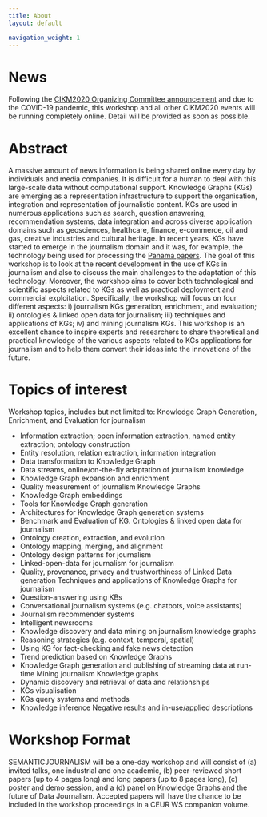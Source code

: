 ```yaml
---
title: About
layout: default

navigation_weight: 1
---
```


# News

Following the [CIKM2020 Organizing Committee announcement](https://cikm2020.org/) and due to the COVID-19 pandemic, this workshop and all other CIKM2020 events will be running completely online. Detail will be provided as soon as possible.

# Abstract

A massive amount of news information is being shared online every day by individuals and media companies. It is difficult for a human to deal with this large-scale data without computational support. Knowledge Graphs (KGs) are emerging as a representation infrastructure to support the organisation, integration and representation of journalistic content. KGs are used in numerous applications such as search, question answering, recommendation systems, data integration and across diverse application domains such as geosciences, healthcare, finance, e-commerce, oil and gas, creative industries and cultural heritage. In recent years, KGs have started to emerge in the journalism domain and it was, for example, the technology being used for processing the [Panama papers](https://www.youtube.com/watch?v=tAlu3ud2k_A). The goal of this workshop is to look at the recent development in the use of KGs in journalism and also to discuss the main challenges to the adaptation of this technology. Moreover, the workshop aims to cover both technological and scientific aspects related to KGs as well as practical deployment and commercial exploitation. Specifically, the workshop will focus on four different aspects: i) journalism KGs generation, enrichment, and evaluation; ii) ontologies & linked open data for journalism; iii) techniques and applications of KGs; iv) and mining journalism KGs. This workshop is an excellent chance to inspire experts and researchers to share theoretical and practical knowledge of the various aspects related to KGs applications for journalism and to help them convert their ideas into the innovations of the future.

# Topics of interest

Workshop topics, includes but not limited to:
Knowledge Graph Generation, Enrichment, and Evaluation for journalism
- Information extraction; open information extraction, named entity extraction; ontology construction
- Entity resolution, relation extraction, information integration
- Data transformation to Knowledge Graph
- Data streams, online/on-the-fly adaptation of journalism knowledge
- Knowledge Graph expansion and enrichment
- Quality measurement of journalism Knowledge Graphs
- Knowledge Graph embeddings
- Tools for Knowledge Graph generation
- Architectures for Knowledge Graph generation systems
- Benchmark and Evaluation of KG.
Ontologies & linked open data for journalism
- Ontology creation, extraction, and evolution
- Ontology mapping, merging, and alignment
- Ontology design patterns for journalism
- Linked-open-data for journalism for journalism
- Quality, provenance, privacy and trustworthiness of Linked Data generation
Techniques and applications of Knowledge Graphs for journalism
- Question-answering using KBs
- Conversational journalism systems (e.g. chatbots, voice assistants)
- Journalism recommender systems
- Intelligent newsrooms
- Knowledge discovery and data mining on journalism knowledge graphs
- Reasoning strategies (e.g. context, temporal, spatial)
- Using KG for fact-checking and fake news detection
- Trend prediction based on Knowledge Graphs
- Knowledge Graph generation and publishing of streaming data at run-time
Mining journalism Knowledge graphs
- Dynamic discovery and retrieval of data and relationships
- KGs visualisation
- KGs query systems and methods
- Knowledge inference
Negative results and in-use/applied descriptions


# Workshop Format

SEMANTICJOURNALISM will be a one-day workshop and will consist of (a) invited talks, one industrial and one academic, (b) peer-reviewed short papers (up to 4 pages long) and long papers (up to 8 pages long), (c) poster and demo session, and a (d) panel on Knowledge Graphs and the future of Data Journalism. Accepted papers will have the chance to be included in the workshop proceedings in a CEUR WS companion volume.
